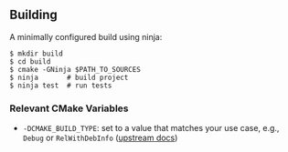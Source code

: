 ## Building
A minimally configured build using ninja:

```console
$ mkdir build
$ cd build
$ cmake -GNinja $PATH_TO_SOURCES
$ ninja       # build project
$ ninja test  # run tests
```

### Relevant CMake Variables
- `-DCMAKE_BUILD_TYPE`: set to a value that matches your use case, e.g., `Debug` or `RelWithDebInfo` ([upstream docs](https://cmake.org/cmake/help/latest/variable/CMAKE_BUILD_TYPE.html))
